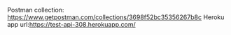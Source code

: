 Postman collection: https://www.getpostman.com/collections/3698f52bc35356267b8c
Heroku app url:https://test-api-308.herokuapp.com/ 
